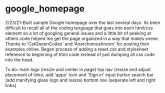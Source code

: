 # google_homepage

2/23/21-Built sample Google homepage over the last several days. Its been difficult to recall all of the coding language that goes into each html/css element so a lot of googling general issues and a little bit of peeking at others code helped me get the page organized in a way that makes snese.
Thanks to 'CatQueenCodes' and 'Anarchomushroom' for posting their examples online.
Began process of adding a reset.css and stylesheet reference to beginning of html code instead of just dumping all css code into the head.

To do:
main logo (resize and center in page)
top nav (resize and adjust placement of links; add 'apps' icon and 'Sign in' input button
search bar (add manifying glass logo and resize)
bottom nav (seperate left and right links)
